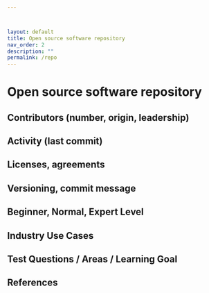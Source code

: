 ```yaml
---



layout: default
title: Open source software repository
nav_order: 2
description: ""
permalink: /repo
---
```


# Open source software repository

## Contributors (number, origin, leadership)    
## Activity (last commit)    
## Licenses, agreements    
## Versioning, commit message    
## Beginner, Normal, Expert Level    
## Industry Use Cases    
## Test Questions / Areas / Learning Goal    
## References

